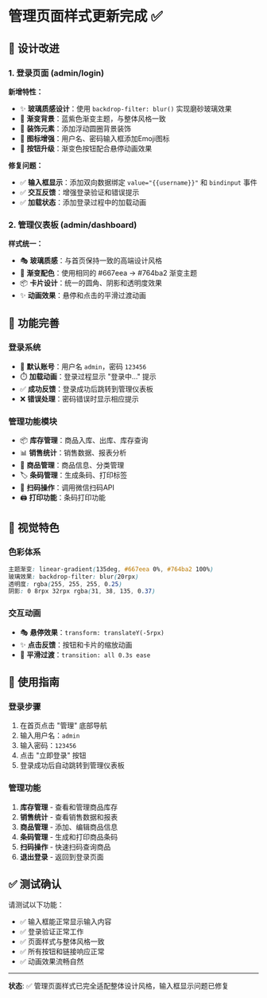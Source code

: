 # 管理页面样式更新完成 ✅

## 🎨 设计改进

### 1. 登录页面 (admin/login)
**新增特性：**
- ✨ **玻璃质感设计**：使用 `backdrop-filter: blur()` 实现磨砂玻璃效果
- 🎨 **渐变背景**：蓝紫色渐变主题，与整体风格一致
- 🔮 **装饰元素**：添加浮动圆圈背景装饰
- 📱 **图标增强**：用户名、密码输入框添加Emoji图标
- 💎 **按钮升级**：渐变色按钮配合悬停动画效果

**修复问题：**
- ✅ **输入框显示**：添加双向数据绑定 `value="{{username}}"` 和 `bindinput` 事件
- ✅ **交互反馈**：增强登录验证和错误提示
- ✅ **加载状态**：添加登录过程中的加载动画

### 2. 管理仪表板 (admin/dashboard)  
**样式统一：**
- 🎭 **玻璃质感**：与首页保持一致的高端设计风格
- 🌈 **渐变配色**：使用相同的 #667eea → #764ba2 渐变主题
- 📦 **卡片设计**：统一的圆角、阴影和透明度效果
- ✨ **动画效果**：悬停和点击的平滑过渡动画

## 🔧 功能完善

### 登录系统
- 🔐 **默认账号**：用户名 `admin`，密码 `123456`
- ⏱️ **加载动画**：登录过程显示 "登录中..." 提示
- ✅ **成功反馈**：登录成功后跳转到管理仪表板
- ❌ **错误处理**：密码错误时显示相应提示

### 管理功能模块
- 📦 **库存管理**：商品入库、出库、库存查询
- 📊 **销售统计**：销售数据、报表分析  
- 👔 **商品管理**：商品信息、分类管理
- 🏷️ **条码管理**：生成条码、打印标签
- 📱 **扫码操作**：调用微信扫码API
- 🖨️ **打印功能**：条码打印功能

## 🎯 视觉特色

### 色彩体系
```css
主题渐变: linear-gradient(135deg, #667eea 0%, #764ba2 100%)
玻璃效果: backdrop-filter: blur(20rpx)
透明度: rgba(255, 255, 255, 0.25)
阴影: 0 8rpx 32rpx rgba(31, 38, 135, 0.37)
```

### 交互动画
- 🎭 **悬停效果**：`transform: translateY(-5rpx)`
- ✨ **点击反馈**：按钮和卡片的缩放动画
- 🌊 **平滑过渡**：`transition: all 0.3s ease`

## 📱 使用指南

### 登录步骤
1. 在首页点击 "管理" 底部导航
2. 输入用户名：`admin`
3. 输入密码：`123456`  
4. 点击 "立即登录" 按钮
5. 登录成功后自动跳转到管理仪表板

### 管理功能
1. **库存管理** - 查看和管理商品库存
2. **销售统计** - 查看销售数据和报表
3. **商品管理** - 添加、编辑商品信息
4. **条码管理** - 生成和打印商品条码
5. **扫码操作** - 快速扫码查询商品
6. **退出登录** - 返回到登录页面

## ✅ 测试确认

请测试以下功能：
- ✅ 输入框能正常显示输入内容
- ✅ 登录验证正常工作
- ✅ 页面样式与整体风格一致
- ✅ 所有按钮和链接响应正常
- ✅ 动画效果流畅自然

---

**状态**: ✅ 管理页面样式已完全适配整体设计风格，输入框显示问题已修复
